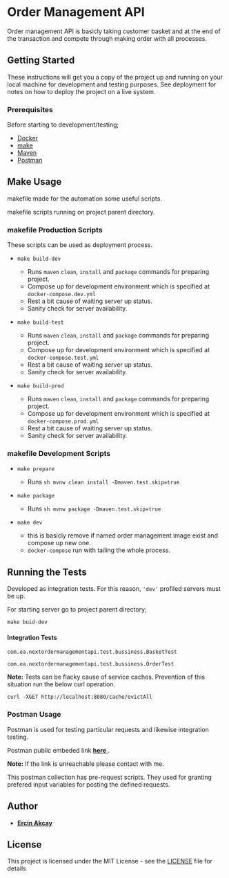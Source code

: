 # Order Management API

Order management API is basicly taking customer basket and at the end of the transaction and compete through making order with all processes.

## Getting Started

These instructions will get you a copy of the project up and running on your local machine for development and testing purposes. See deployment for notes on how to deploy the project on a live system.

### Prerequisites

Before starting to development/testing;
* [Docker](https://www.docker.com/)
* [make](https://en.wikipedia.org/wiki/Makefile)
* [Maven](https://maven.apache.org/)
* [Postman](https://www.postman.com/)


## Make Usage

makefile made for the automation some useful scripts.

makefile scripts running on project parent directory.

### makefile Production Scripts

These scripts can be used as deployment process.

* `make build-dev`
	* Runs `maven` `clean`, `install` and `package` commands for preparing project.
	* Compose up for development environment which is specified at `docker-compose.dev.yml`
	* Rest a bit cause of waiting server up status.
	* Sanity check for server availability.

* `make build-test`
	* Runs `maven` `clean`, `install` and `package` commands for preparing project.
	* Compose up for development environment which is specified at `docker-compose.test.yml`
	* Rest a bit cause of waiting server up status.
	* Sanity check for server availability.	

* `make build-prod`
	* Runs `maven` `clean`, `install` and `package` commands for preparing project.
	* Compose up for development environment which is specified at `docker-compose.prod.yml`
	* Rest a bit cause of waiting server up status.
	* Sanity check for server availability.	


### makefile Development Scripts

* `make prepare`
	* Runs `sh mvnw clean install -Dmaven.test.skip=true`

* `make package`
	* Runs `sh mvnw package -Dmaven.test.skip=true`

* `make dev`
	* this is basicly remove if named order management image exist and compose up new one. 
	* `docker-compose` run with tailing the whole process.

## Running the Tests

Developed as integration tests. For this reason, `'dev'` profiled servers must be up. 

For starting server go to project parent directory;

```
make buid-dev
```

#### Integration Tests

```
com.ea.nextordermanagementapi.test.bussiness.BasketTest
```
```
com.ea.nextordermanagementapi.test.bussiness.OrderTest
```

**Note:** Tests can be flacky cause of service caches. Prevention of this situation run the below curl operation.

```
curl -XGET http://localhost:8080/cache/evictAll
```

### Postman Usage

Postman is used for testing particular requests and likewise integration testing.

Postman public embeded link [**here** ](https://www.getpostman.com/collections/cc6601be4b6ed937856f).

**Note:** If the link is unreachable please contact with me.

This postman collection has pre-request scripts. They used for granting prefered input variables for posting the defined requests.


## Author

* [**Ercin Akcay** ](https://github.com/ercinakcay)


## License

This project is licensed under the MIT License - see the [LICENSE](LICENSE) file for details

